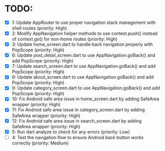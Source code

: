 # TODO:

- [x] 1: Update AppRouter to use proper navigation stack management with shell routes (priority: High)
- [x] 2: Modify AppNavigation helper methods to use context.push() instead of context.go() for non-home routes (priority: High)
- [x] 3: Update home_screen.dart to handle back navigation properly with PopScope (priority: High)
- [x] 6: Update post_detail_screen.dart to use AppNavigation.goBack() and add PopScope (priority: High)
- [x] 7: Update search_screen.dart to use AppNavigation.goBack() and add PopScope (priority: High)
- [x] 8: Update about_screen.dart to use AppNavigation.goBack() and add PopScope (priority: High)
- [x] 9: Update category_screen.dart to use AppNavigation.goBack() and add PopScope (priority: High)
- [x] 10: Fix Android safe area issue in home_screen.dart by adding SafeArea wrapper (priority: High)
- [x] 11: Fix Android safe area issue in category_screen.dart by adding SafeArea wrapper (priority: High)
- [x] 12: Fix Android safe area issue in search_screen.dart by adding SafeArea wrapper (priority: High)
- [x] 5: Run dart analyze to check for any errors (priority: Low)
- [ ] 4: Test the navigation flow to ensure Android back button works correctly (priority: Medium)
